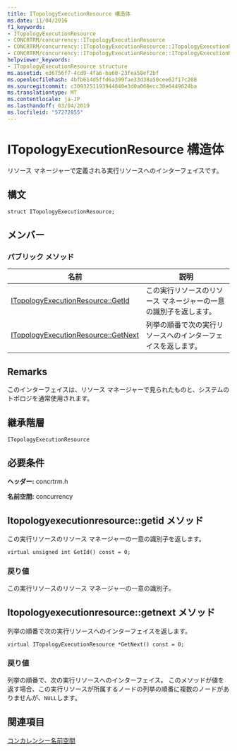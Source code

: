 ```yaml
---
title: ITopologyExecutionResource 構造体
ms.date: 11/04/2016
f1_keywords:
- ITopologyExecutionResource
- CONCRTRM/concurrency::ITopologyExecutionResource
- CONCRTRM/concurrency::ITopologyExecutionResource::ITopologyExecutionResource::GetId
- CONCRTRM/concurrency::ITopologyExecutionResource::ITopologyExecutionResource::GetNext
helpviewer_keywords:
- ITopologyExecutionResource structure
ms.assetid: e36756f7-4cd9-4fa6-ba60-23fea58ef2bf
ms.openlocfilehash: 4bfb614d5ffd6a399fae33d38a50cee62f17c208
ms.sourcegitcommit: c3093251193944840e3d0a068ecc30e6449624ba
ms.translationtype: MT
ms.contentlocale: ja-JP
ms.lasthandoff: 03/04/2019
ms.locfileid: "57272855"
---
```

# <a name="itopologyexecutionresource-structure"></a>ITopologyExecutionResource 構造体

リソース マネージャーで定義される実行リソースへのインターフェイスです。

## <a name="syntax"></a>構文

```
struct ITopologyExecutionResource;
```

## <a name="members"></a>メンバー

### <a name="public-methods"></a>パブリック メソッド

|名前|説明|
|----------|-----------------|
|[ITopologyExecutionResource::GetId](#getid)|この実行リソースのリソース マネージャーの一意の識別子を返します。|
|[ITopologyExecutionResource::GetNext](#getnext)|列挙の順番で次の実行リソースへのインターフェイスを返します。|

## <a name="remarks"></a>Remarks

このインターフェイスは、リソース マネージャーで見られたものと、システムのトポロジを通常使用されます。

## <a name="inheritance-hierarchy"></a>継承階層

`ITopologyExecutionResource`

## <a name="requirements"></a>必要条件

**ヘッダー:** concrtrm.h

**名前空間:** concurrency

##  <a name="getid"></a>  Itopologyexecutionresource::getid メソッド

この実行リソースのリソース マネージャーの一意の識別子を返します。

```
virtual unsigned int GetId() const = 0;
```

### <a name="return-value"></a>戻り値

この実行リソースのリソース マネージャーの一意の識別子。

##  <a name="getnext"></a>  Itopologyexecutionresource::getnext メソッド

列挙の順番で次の実行リソースへのインターフェイスを返します。

```
virtual ITopologyExecutionResource *GetNext() const = 0;
```

### <a name="return-value"></a>戻り値

列挙の順番で、次の実行リソースへのインターフェイス。 このメソッドが値を返す場合、この実行リソースが所属するノードの列挙の順番に複数のノードがありませんが、`NULL`します。

## <a name="see-also"></a>関連項目

[コンカレンシー名前空間](concurrency-namespace.md)
